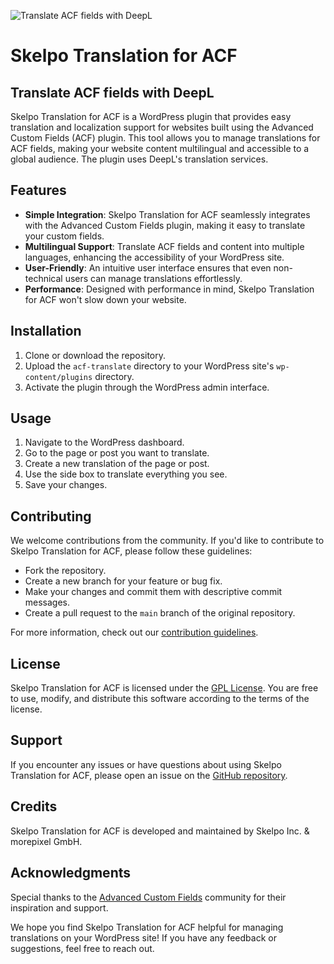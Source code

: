 ![Translate ACF fields with DeepL](https://repository-images.githubusercontent.com/687052699/720eb8b7-5e07-4938-82a5-8525323a0eab)


# Skelpo Translation for ACF
## Translate ACF fields with DeepL

Skelpo Translation for ACF is a WordPress plugin that provides easy translation and localization support for websites built using the Advanced Custom Fields (ACF) plugin. This tool allows you to manage translations for ACF fields, making your website content multilingual and accessible to a global audience. The plugin uses DeepL's translation services.

## Features

- **Simple Integration**: Skelpo Translation for ACF seamlessly integrates with the Advanced Custom Fields plugin, making it easy to translate your custom fields.
- **Multilingual Support**: Translate ACF fields and content into multiple languages, enhancing the accessibility of your WordPress site.
- **User-Friendly**: An intuitive user interface ensures that even non-technical users can manage translations effortlessly.
- **Performance**: Designed with performance in mind, Skelpo Translation for ACF won't slow down your website.

## Installation

1. Clone or download the repository.
2. Upload the `acf-translate` directory to your WordPress site's `wp-content/plugins` directory.
3. Activate the plugin through the WordPress admin interface.

## Usage

1. Navigate to the WordPress dashboard.
2. Go to the page or post you want to translate.
3. Create a new translation of the page or post.
4. Use the side box to translate everything you see.
5. Save your changes.

## Contributing

We welcome contributions from the community. If you'd like to contribute to Skelpo Translation for ACF, please follow these guidelines:

- Fork the repository.
- Create a new branch for your feature or bug fix.
- Make your changes and commit them with descriptive commit messages.
- Create a pull request to the `main` branch of the original repository.

For more information, check out our [contribution guidelines](CONTRIBUTING.md).

## License

Skelpo Translation for ACF is licensed under the [GPL License](LICENSE). You are free to use, modify, and distribute this software according to the terms of the license.

## Support

If you encounter any issues or have questions about using Skelpo Translation for ACF, please open an issue on the [GitHub repository](https://github.com/skelpo/acf-translate/issues).

## Credits

Skelpo Translation for ACF is developed and maintained by Skelpo Inc. & morepixel GmbH.

## Acknowledgments

Special thanks to the [Advanced Custom Fields](https://www.advancedcustomfields.com/) community for their inspiration and support.

We hope you find Skelpo Translation for ACF helpful for managing translations on your WordPress site! If you have any feedback or suggestions, feel free to reach out.
